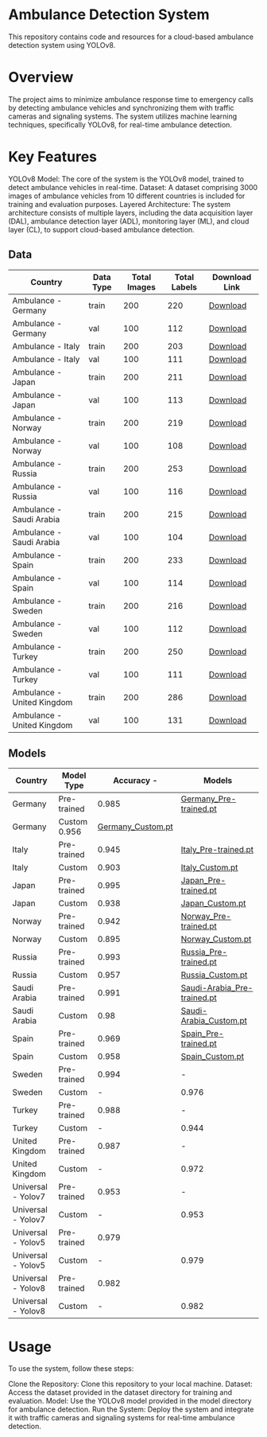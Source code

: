 # Ambulance Detection System
This repository contains code and resources for a cloud-based ambulance detection system using YOLOv8.

# Overview
The project aims to minimize ambulance response time to emergency calls by detecting ambulance vehicles and synchronizing them with traffic cameras and signaling systems. The system utilizes machine learning techniques, specifically YOLOv8, for real-time ambulance detection.

# Key Features
YOLOv8 Model: The core of the system is the YOLOv8 model, trained to detect ambulance vehicles in real-time.
Dataset: A dataset comprising 3000 images of ambulance vehicles from 10 different countries is included for training and evaluation purposes.
Layered Architecture: The system architecture consists of multiple layers, including the data acquisition layer (DAL), ambulance detection layer (ADL), monitoring layer (ML), and cloud layer (CL), to support cloud-based ambulance detection.


## Data 

| Country              | Data Type | Total Images | Total Labels | Download Link                                                     |
|----------------------|-----------|--------------|--------------|-------------------------------------------------------------------|
| Ambulance - Germany  | train     | 200          | 220          | [Download](https://github.com/BaseelAlharbi/Ambulance-Detection-System/blob/main/Data/Ambulance%20-%20Germany.zip) |
| Ambulance - Germany  | val       | 100          | 112          | [Download](https://github.com/BaseelAlharbi/Ambulance-Detection-System/blob/main/Data/Ambulance%20-%20Germany.zip) |
| Ambulance - Italy    | train     | 200          | 203          | [Download](https://github.com/Ziad-Algrafi/Ambulance-Detection-System/blob/main/Data/Ambulance%20-%20Italy.zip) |
| Ambulance - Italy    | val       | 100          | 111          | [Download](https://github.com/Ziad-Algrafi/Ambulance-Detection-System/blob/main/Data/Ambulance%20-%20Italy.zip) |
| Ambulance - Japan    | train     | 200          | 211          | [Download](https://github.com/BaseelAlharbi/Ambulance-Detection-System/blob/main/Data/Ambulance%20-%20Japan.zip) |
| Ambulance - Japan    | val       | 100          | 113          | [Download](https://github.com/BaseelAlharbi/Ambulance-Detection-System/blob/main/Data/Ambulance%20-%20Japan.zip) |
| Ambulance - Norway   | train     | 200          | 219          | [Download](https://github.com/BaseelAlharbi/Ambulance-Detection-System/blob/main/Data/Ambulance%20-%20Norway.zip) |
| Ambulance - Norway   | val       | 100          | 108          | [Download](https://github.com/BaseelAlharbi/Ambulance-Detection-System/blob/main/Data/Ambulance%20-%20Norway.zip) |
| Ambulance - Russia   | train     | 200          | 253          | [Download](https://github.com/BaseelAlharbi/Ambulance-Detection-System/blob/main/Data/Ambulance%20-%20Russia.zip) |
| Ambulance - Russia   | val       | 100          | 116          | [Download](https://github.com/BaseelAlharbi/Ambulance-Detection-System/blob/main/Data/Ambulance%20-%20Russia.zip) |
| Ambulance - Saudi Arabia | train  | 200          | 215          | [Download](https://github.com/BaseelAlharbi/Ambulance-Detection-System/blob/main/Data/Ambulance%20-%20Saudi%20Arabia.zip) |
| Ambulance - Saudi Arabia | val    | 100          | 104          | [Download](https://github.com/BaseelAlharbi/Ambulance-Detection-System/blob/main/Data/Ambulance%20-%20Saudi%20Arabia.zip) |
| Ambulance - Spain    | train     | 200          | 233          | [Download](https://github.com/BaseelAlharbi/Ambulance-Detection-System/blob/main/Data/Ambulance%20-%20Spain.zip) |
| Ambulance - Spain    | val       | 100          | 114          | [Download](https://github.com/BaseelAlharbi/Ambulance-Detection-System/blob/main/Data/Ambulance%20-%20Spain.zip) |
| Ambulance - Sweden   | train     | 200          | 216          | [Download](https://github.com/BaseelAlharbi/Ambulance-Detection-System/tree/main/Data/Ambulance%20-%20Sweden) |
| Ambulance - Sweden   | val       | 100          | 112          | [Download](https://github.com/BaseelAlharbi/Ambulance-Detection-System/tree/main/Data/Ambulance%20-%20Sweden) |
| Ambulance - Turkey   | train     | 200          | 250          | [Download](https://github.com/BaseelAlharbi/Ambulance-Detection-System/tree/main/Data/Ambulance%20-%20Turkey) |
| Ambulance - Turkey   | val       | 100          | 111          | [Download](https://github.com/BaseelAlharbi/Ambulance-Detection-System/tree/main/Data/Ambulance%20-%20Turkey) |
| Ambulance - United Kingdom | train | 200        | 286          | [Download](https://github.com/BaseelAlharbi/Ambulance-Detection-System/blob/main/Data/Ambulance%20-%20United%20Kingdom.zip) |
| Ambulance - United Kingdom | val   | 100        | 131          | [Download](https://github.com/BaseelAlharbi/Ambulance-Detection-System/blob/main/Data/Ambulance%20-%20United%20Kingdom.zip) |



## Models

| Country          | Model Type        | Accuracy -              |   Models           |
| ---------------- | ----------------- | ---------------------- | ------------------- |
| Germany          | Pre-trained       | 0.985                  | [Germany_Pre-trained.pt](https://github.com/BaseelAlharbi/Ambulance-Detection-System/blob/main/Models/Germany/Germany_Pre-trained.pt) |
| Germany          | Custom             0.956                   | [Germany_Custom.pt](https://github.com/BaseelAlharbi/Ambulance-Detection-System/blob/main/Models/Germany/Germany_Custom.pt) |
| Italy            | Pre-trained       | 0.945                  | [Italy_Pre-trained.pt](https://github.com/BaseelAlharbi/Ambulance-Detection-System/blob/main/Models/Italy/Italy_Pre-trained.pt) |
| Italy            | Custom            | 0.903                  | [Italy_Custom.pt](https://github.com/BaseelAlharbi/Ambulance-Detection-System/blob/main/Models/Italy/Italy_Custom.pt) |
| Japan            | Pre-trained       | 0.995                  | [Japan_Pre-trained.pt](https://github.com/BaseelAlharbi/Ambulance-Detection-System/blob/main/Models/Japan/Japan_Pre-trained.pt) |
| Japan            | Custom            | 0.938                  | [Japan_Custom.pt](https://github.com/BaseelAlharbi/Ambulance-Detection-System/blob/main/Models/Japan/Japan_Custom.pt) |
| Norway           | Pre-trained       | 0.942                  | [Norway_Pre-trained.pt](https://github.com/BaseelAlharbi/Ambulance-Detection-System/blob/main/Models/Norway/Norway_Pre-trained.pt) |
| Norway           | Custom            | 0.895                  | [Norway_Custom.pt](https://github.com/BaseelAlharbi/Ambulance-Detection-System/blob/main/Models/Norway/Norway_Custom.pt) |
| Russia           | Pre-trained       | 0.993                  | [Russia_Pre-trained.pt](https://github.com/BaseelAlharbi/Ambulance-Detection-System/blob/main/Models/Russia/Russia_Pre-trained.pt) |
| Russia           | Custom            | 0.957                  | [Russia_Custom.pt](https://github.com/BaseelAlharbi/Ambulance-Detection-System/blob/main/Models/Russia/Russia_Custom.pt) |
| Saudi Arabia     | Pre-trained       | 0.991                  | [Saudi-Arabia_Pre-trained.pt](https://github.com/BaseelAlharbi/Ambulance-Detection-System/blob/main/Models/Saudi%20Arabia/Saudi-Arabia_Pre-trained.pt) |
| Saudi Arabia     | Custom            |  0.98                  | [Saudi-Arabia_Custom.pt](https://github.com/BaseelAlharbi/Ambulance-Detection-System/blob/main/Models/Saudi%20Arabia/Saudi-Arabia_Custom.pt) |
| Spain            | Pre-trained       | 0.969                  | [Spain_Pre-trained.pt](https://github.com/BaseelAlharbi/Ambulance-Detection-System/blob/main/Models/Spain/Spain_Pre-trained.pt) |
| Spain            | Custom            | 0.958                  | [Spain_Custom.pt](https://github.com/BaseelAlharbi/Ambulance-Detection-System/blob/main/Models/Spain/Spain_Custom.pt) |
| Sweden           | Pre-trained       | 0.994                  | -                          | [Sweden_Pre-trained.pt](https://github.com/BaseelAlharbi/Ambulance-Detection-System/blob/main/Models/Sweden/Sweden_Pre-trained.pt) |
| Sweden           | Custom            | -                      | 0.976                      | [Sweden_Custom.pt](https://github.com/BaseelAlharbi/Ambulance-Detection-System/blob/main/Models/Sweden/Sweden_Custom.pt) |
| Turkey           | Pre-trained       | 0.988                  | -                          | [Turkey_Pre-trained.pt](https://github.com/BaseelAlharbi/Ambulance-Detection-System/blob/main/Models/Turkey/Turkey_Pre-trained.pt) |
| Turkey           | Custom            | -                      | 0.944                      | [Turkey_Custom.pt](https://github.com/BaseelAlharbi/Ambulance-Detection-System/blob/main/Models/Turkey/Turkey_Custom.pt) |
| United Kingdom   | Pre-trained       | 0.987                  | -                          | [United-Kingdom_Pre-trained.pt](https://github.com/BaseelAlharbi/Ambulance-Detection-System/blob/main/Models/United%20Kingdom/United-Kingdom_Pre-trained.pt) |
| United Kingdom   | Custom            | -                      | 0.972                      | [United-Kingdom_Custom.pt](https://github.com/BaseelAlharbi/Ambulance-Detection-System/blob/main/Models/United%20Kingdom/United-Kingdom_Custom.pt) |
| Universal - Yolov7 | Pre-trained     | 0.953                  | -                           | [YOLOv7_Pre-trained.pt](https://github.com/BaseelAlharbi/Ambulance-Detection-System/blob/main/Models/Universal/YOLOv7/YOLOv7_Pre-trained.pt) |
| Universal - Yolov7 | Custom           | -                      | 0.953                      | [YOLOv7_Custom.pt](https://github.com/BaseelAlharbi/Ambulance-Detection-System/blob/main/Models/Universal/YOLOv7/YOLOv7_Custom.pt) |
| Universal - Yolov5 | Pre-trained     | 0.979                  |                             | [YOLOv5_Pre-trained.pt](https://github.com/BaseelAlharbi/Ambulance-Detection-System/blob/main/Models/Universal/YOLOv5/YOLOv5_Pre-trained.pt) |
| Universal - Yolov5 | Custom           | -                      | 0.979                      | [YOLOv5_Custom.pt](https://github.com/BaseelAlharbi/Ambulance-Detection-System/blob/main/Models/Universal/YOLOv5/YOLOv5_Custom.pt) |
| Universal - Yolov8 | Pre-trained     | 0.982                  |                            | [YOLOv8_Pre-trained.pt](https://github.com/BaseelAlharbi/Ambulance-Detection-System/blob/main/Models/Universal/YOLOv8/YOLOv8_Pre-trained.pt) |
| Universal - Yolov8 | Custom           | -                      | 0.982                      | [YOLOv8_Custom.pt](https://github.com/BaseelAlharbi/Ambulance-Detection-System/blob/main/Models/Universal/YOLOv8/YOLOv8_Custom.pt) |








# Usage
To use the system, follow these steps:

Clone the Repository: Clone this repository to your local machine.
Dataset: Access the dataset provided in the dataset directory for training and evaluation.
Model: Use the YOLOv8 model provided in the model directory for ambulance detection.
Run the System: Deploy the system and integrate it with traffic cameras and signaling systems for real-time ambulance detection.



